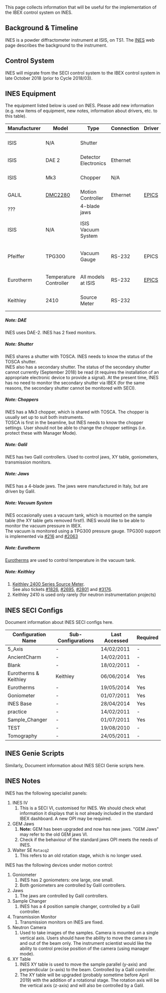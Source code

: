 This page collects information that will be useful for the implementation of the IBEX control system on INES.
## Background & Timeline ##
INES is a powder diffractometer instrument at ISIS, on TS1. The [INES](https://www.isis.stfc.ac.uk/Pages/ines.aspx) web page describes the background to the instrument.

## Control System ##
INES will migrate from the SECI control system to the IBEX control system in late October 2018 (prior to Cycle 2018/03).

## INES Equipment ##
The equipment listed below is used on INES. Please add new information (e.g. new items of equipment, new notes, information about drivers, etc. to this table).

Manufacturer | Model | Type | Connection | Driver | Notes |
------------ | ------------- | ------------- | ------------- | ------------- | -------------------------------------------
ISIS | N/A | Shutter | | | [see Shutter note](#noteShutter)
ISIS | DAE 2 | Detector Electronics | Ethernet | | [see DAE note](#noteDAE)
ISIS | Mk3 | Chopper | N/A |     | [see Chopper note](#noteChopper)
GALIL | [DMC2280](http://www.galilmc.com/products/dmc-22x0.php) | Motion Controller | Ethernet | [EPICS](http://www.aps.anl.gov/epics/modules/manufacturer.php#Galil%20Motion%20Control) | [see Galil note](#noteGalil) | 
??? |  | 4-blade jaws |  |  | [see Jaws note](#noteJaws)
ISIS | N/A | ISIS Vacuum System |  |  |[see Vacuum System note](#noteVacuum)
Pfeiffer | TPG300 | Vacuum Gauge | RS-232 | EPICS | [see Vacuum System note](#noteVacuum)
Eurotherm | Temperature Controller | All models at ISIS | RS-232 | [EPICS](http://www.aps.anl.gov/epics/modules/manufacturer.php#Eurotherm) | [see Eurotherm  note](#noteEurotherm)
Keithley | 2410 | Source Meter | RS-232 | | [see Keithley note](#noteKeithley)

<a name="noteDAE"></a>
##### Note: DAE #####
INES uses DAE-2.  INES has 2 fixed monitors.

<a name="noteShutter"></a>
##### Note: Shutter #####
INES shares a shutter with TOSCA.  INES needs to know the status of the TOSCA shutter.<br>
INES also has a secondary shutter.  The status of the secondary shutter cannot currently (September 2018) be read (it requires the installation of an appropriate electronic device to provide a signal).  At the present time, INES has no need to monitor the secondary shutter via IBEX (for the same reasons, the secondary shutter cannot be monitored with SECI).

<a name="noteChopper"></a>
##### Note: Choppers #####
INES has a Mk3 chopper, which is shared with TOSCA.  The chopper is usually set up to suit both instruments.<br>
TOSCA is first in the beamline, but INES needs to know the chopper settings.  User should not be able to change the chopper settings (i.e. protect these with Manager Mode).

<a name="noteGalil"></a>
##### Note: Galil #####
INES has two Galil controllers.  Used to control jaws, XY table, goniometers, transmission monitors.

<a name="noteJaws"></a>
##### Note: Jaws #####
INES has a 4-blade jaws.  The jaws were manufactured in Italy, but are driven by Galil.

<a name="noteVacuum"></a>
##### Note: Vacuum System #####
INES occasionally uses a vacuum tank, which is mounted on the sample table (the XY table gets removed first!).
INES would like to be able to monitor the vacuum pressure in IBEX.<br>
The vacuum is monitored using a TPG300 pressure gauge.  TPG300 support is implemented via [#216](https://github.com/ISISComputingGroup/IBEX/issues/216) and [#2063](https://github.com/ISISComputingGroup/IBEX/issues/2063)

<a name="noteEurotherm"></a>
##### Note: Eurotherm #####
[Eurotherms](http://www.facilities.rl.ac.uk/isis/computing/ICPdiscussions/INES/INES_Eurotherms.jpg) are used to control temperature in the vacuum tank.

<a name="noteKeithley"></a>
##### Note: Keithley #####
1. [Keithley 2400 Series Source Meter](https://uk.tek.com/keithley-source-measure-units/keithley-smu-2400-series-sourcemeter).<br>
See also tickets [#1826](https://github.com/ISISComputingGroup/IBEX/issues/1826), [#2695](https://github.com/ISISComputingGroup/IBEX/issues/2695), [#2801](https://github.com/ISISComputingGroup/IBEX/issues/2801) and [#3176](https://github.com/ISISComputingGroup/IBEX/issues/3176).
1. Keithley 2410 is used only rarely (for neutron instrumentation projects)

## INES SECI Configs ##
Document information about INES SECI configs here.

Configuration Name                     | Sub-Configurations                                 | Last Accessed | Required |
---------------------------------------|----------------------------------------------------|---------------|----------|
5_Axis                                 | -                                                  | 14/02/2011    | -        |
AncientCharm                           | -                                                  | 14/02/2011    | -        |
Blank                                  | -                                                  | 18/02/2011    | -        |
Eurotherms & Keithley                  | Keithley                                           | 06/06/2014    | Yes      |
Eurotherms                             | -                                                  | 19/05/2014    | Yes      |
Goniometer                             | -                                                  | 01/07/2011    | Yes      |
INES Base                              | -                                                  | 28/04/2014    | Yes      |
practice                               | -                                                  | 14/02/2011    | -        |
Sample_Changer                         | -                                                  | 01/07/2011    | Yes      |
TEST                                   | -                                                  | 19/08/2010    | -        |
Tomography                             | -                                                  | 24/05/2011    | -        |

## INES Genie Scripts ##
Similarly, Document information about INES SECI Genie scripts here.

## INES Notes ##
INES has the following specialist panels:
1. INES IV
   1. This is a SECI VI, customised for INES.  We should check what information it displays that is not already included in the standard IBEX dashboard.  A new OPI may be required.
1. GEM Jaws
   1. **Note:** GEM has been upgraded and now has new jaws.  "GEM Jaws" may refer to the old GEM jaws VI.
   1. Check if the behaviour of the standard jaws OPI meets the needs of INES.
1. Walter SE `Rotacq2` 
   1. This refers to an old rotation stage, which is no longer used.

INES has the following devices under motion control:
1. Goniometer
   1. INES has 2 goniometers: one large, one small.
   1. Both goniometers are controlled by Galil controllers.
1. Jaws
   1. The jaws are controlled by Galil controllers.
1. Sample Changer
   1. INES has a 4 position sample changer, controlled by a Galil controller.
1. Transmission Monitor
   1. Transmission monitors on INES are fixed.
1. Neutron Camera
   1. Used to take images of the samples.  Camera is mounted on a single vertical axis.  Users should have the ability to move the camera in and out of the beam only.  The instrument scientist would like the ability to control precise position of the camera (using manager mode).
1. XY Table
   1. INES XY table is used to move the sample parallel (y-axis) and perpendicular (x-axis) to the beam.  Controlled by a Galil controller.
   1. The XY table will be upgraded (probably sometime before April 2019) with the addition of a rotational stage.  The rotation axis will be the vertical axis (z-axis) and will also be controlled by a Galil.
